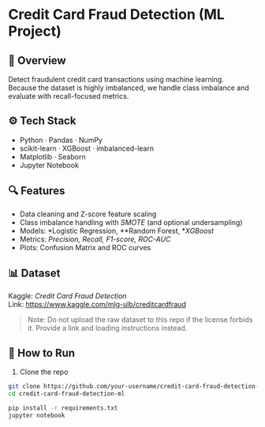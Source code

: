 # Credit Card Fraud Detection (ML Project)

## 📌 Overview
Detect fraudulent credit card transactions using machine learning.  
Because the dataset is highly imbalanced, we handle class imbalance and evaluate with recall-focused metrics.

## ⚙ Tech Stack
- Python · Pandas · NumPy  
- scikit-learn · XGBoost · imbalanced-learn  
- Matplotlib · Seaborn  
- Jupyter Notebook

## 🔍 Features
- Data cleaning and Z-score feature scaling  
- Class imbalance handling with *SMOTE* (and optional undersampling)  
- Models: *Logistic Regression, **Random Forest, **XGBoost*  
- Metrics: *Precision, Recall, F1-score, ROC-AUC*  
- Plots: Confusion Matrix and ROC curves

## 📊 Dataset
Kaggle: *Credit Card Fraud Detection*  
Link: https://www.kaggle.com/mlg-ulb/creditcardfraud

> Note: Do not upload the raw dataset to this repo if the license forbids it. Provide a link and loading instructions instead.

## 🚀 How to Run
1) Clone the repo
```bash
git clone https://github.com/your-username/credit-card-fraud-detection-ml.git
cd credit-card-fraud-detection-ml

pip install -r requirements.txt
jupyter notebook
